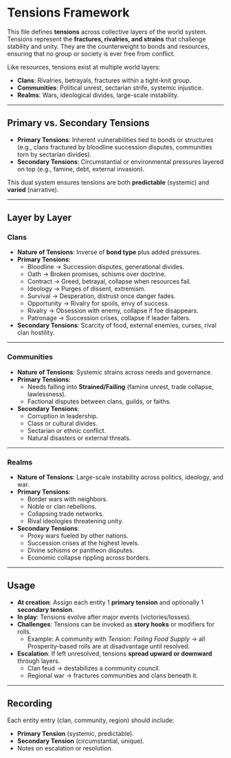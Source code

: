 # Tensions Framework

This file defines **tensions** across collective layers of the world system.  
Tensions represent the **fractures, rivalries, and strains** that challenge stability and unity. They are the counterweight to bonds and resources, ensuring that no group or society is ever free from conflict.  

Like resources, tensions exist at multiple world layers:  
- **Clans**: Rivalries, betrayals, fractures within a tight-knit group.  
- **Communities**: Political unrest, sectarian strife, systemic injustice.  
- **Realms**: Wars, ideological divides, large-scale instability.  

---

## Primary vs. Secondary Tensions

- **Primary Tensions**: Inherent vulnerabilities tied to bonds or structures (e.g., clans fractured by bloodline succession disputes, communities torn by sectarian divides).  
- **Secondary Tensions**: Circumstantial or environmental pressures layered on top (e.g., famine, debt, external invasion).  

This dual system ensures tensions are both **predictable** (systemic) and **varied** (narrative).  

---

## Layer by Layer

### Clans
- **Nature of Tensions**: Inverse of **bond type** plus added pressures.  
- **Primary Tensions**:  
  - Bloodline → Succession disputes, generational divides.  
  - Oath → Broken promises, schisms over doctrine.  
  - Contract → Greed, betrayal, collapse when resources fail.  
  - Ideology → Purges of dissent, extremism.  
  - Survival → Desperation, distrust once danger fades.  
  - Opportunity → Rivalry for spoils, envy of success.  
  - Rivalry → Obsession with enemy, collapse if foe disappears.  
  - Patronage → Succession crises, collapse if leader falters.  
- **Secondary Tensions**: Scarcity of food, external enemies, curses, rival clan hostility.  

---

### Communities
- **Nature of Tensions**: Systemic strains across needs and governance.  
- **Primary Tensions**:  
  - Needs falling into **Strained/Failing** (famine unrest, trade collapse, lawlessness).  
  - Factional disputes between clans, guilds, or faiths.  
- **Secondary Tensions**:  
  - Corruption in leadership.  
  - Class or cultural divides.  
  - Sectarian or ethnic conflict.  
  - Natural disasters or external threats.  

---

### Realms
- **Nature of Tensions**: Large-scale instability across politics, ideology, and war.  
- **Primary Tensions**:  
  - Border wars with neighbors.  
  - Noble or clan rebellions.  
  - Collapsing trade networks.  
  - Rival ideologies threatening unity.  
- **Secondary Tensions**:  
  - Proxy wars fueled by other nations.  
  - Succession crises at the highest levels.  
  - Divine schisms or pantheon disputes.  
  - Economic collapse rippling across borders.  

---

## Usage
- **At creation**: Assign each entity 1 **primary tension** and optionally 1 **secondary tension**.  
- **In play**: Tensions evolve after major events (victories/losses).  
- **Challenges**: Tensions can be invoked as **story hooks** or modifiers for rolls.  
  - Example: A community with *Tension: Failing Food Supply* → all Prosperity-based rolls are at disadvantage until resolved.  
- **Escalation**: If left unresolved, tensions **spread upward or downward** through layers.  
  - Clan feud → destabilizes a community council.  
  - Regional war → fractures communities and clans beneath it.  

---

## Recording
Each entity entry (clan, community, region) should include:  
- **Primary Tension** (systemic, predictable).  
- **Secondary Tension** (circumstantial, unique).  
- Notes on escalation or resolution.  
